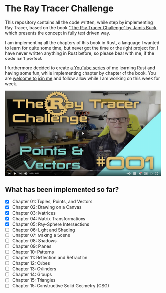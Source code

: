 # The Ray Tracer Challenge

This repository contains all the code written, while step by implementing Ray
Tracer, based on the book ["The Ray Tracer Challenge" by Jamis Buck](http://www.raytracerchallenge.com/), which
presents the concept in fully test driven way.

I am implementing all the chapters of this book in Rust, a language I wanted to
learn for quite some time, but never got the time or the right project for.
I have never written anything in Rust before, so please bear with me, if the
code isn't perfect.

I furthermore decided to create [a YouTube series](https://www.youtube.com/playlist?list=PLy68GuC77sUTyOUvDhVboQoOlHoa4XrSO) of me learning Rust and having
some fun, while implementing chapter by chapter of the book. You are [welcome to
join
me](https://www.youtube.com/playlist?list=PLy68GuC77sUTyOUvDhVboQoOlHoa4XrSO) and follow allow while I am working on this week for week.

[![Join me during my development](share/youtube_link.jpg)](https://www.youtube.com/playlist?list=PLy68GuC77sUTyOUvDhVboQoOlHoa4XrSO)

## What has been implemented so far?

- [X] Chapter 01: Tuples, Points, and Vectors
- [X] Chapter 02: Drawing on a Canvas
- [X] Chapter 03: Matrices
- [X] Chapter 04: Matrix Transformations
- [X] Chapter 05: Ray-Sphere Intersections
- [ ] Chapter 06: Light and Shading
- [ ] Chapter 07: Making a Scene
- [ ] Chapter 08: Shadows
- [ ] Chapter 09: Planes
- [ ] Chapter 10: Patterns
- [ ] Chapter 11: Reflection and Refraction
- [ ] Chapter 12: Cubes
- [ ] Chapter 13: Cylinders
- [ ] Chapter 14: Groups
- [ ] Chapter 15: Triangles
- [ ] Chapter 15: Constructive Solid Geometry (CSG)
